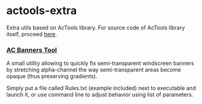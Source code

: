 # actools-extra
Extra utils based on AcTools library. For source code of AcTools library itself, proceed [here](https://github.com/gro-ove/actools).

### [AC Banners Tool](https://github.com/gro-ove/actools-extra/tree/master/AcTools.Extra.BannersTool)

A small utility allowing to quickly fix semi-transparent windscreen banners by stretching alpha-channel the way semi-transparent areas become opaque (thus preserving gradients).

Simply put a file called Rules.txt (example included) next to executable and launch it, or use command line to adjust behavior using list of parameters.

